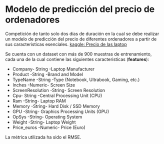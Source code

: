 # Modelo de predicción del precio de ordenadores
Competición de tanto solo dos días de duración en la cual se debe realizar un modelo de predicción del precio de diferentes ordenadores a partir de sus características esenciales.
[kaggle: Precio de las laptop](https://www.kaggle.com/c/precio-de-las-laptop)

Se cuenta con un dataset con más de 900 muestras de entrenamiento, cada una de la cual contiene las siguientes caracteristicas (__features__):
- Company- String -Laptop Manufacturer
- Product -String -Brand and Model
- TypeName -String -Type (Notebook, Ultrabook, Gaming, etc.)
- Inches -Numeric- Screen Size
- ScreenResolution -String- Screen Resolution
- Cpu- String -Central Processing Unit (CPU)
- Ram -String- Laptop RAM
- Memory -String- Hard Disk / SSD Memory
- GPU -String- Graphics Processing Units (GPU)
- OpSys -String- Operating System
- Weight -String- Laptop Weight
- Price_euros -Numeric- Price (Euro)

La métrica utilizada ha sido el RMSE.
